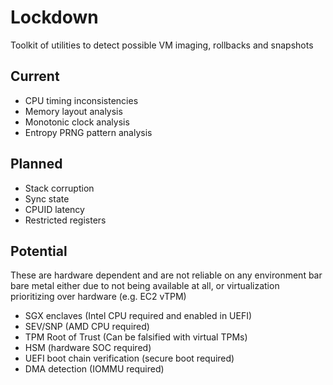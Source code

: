 # Lockdown

Toolkit of utilities to detect possible VM imaging, rollbacks and snapshots

## Current
- CPU timing inconsistencies
- Memory layout analysis
- Monotonic clock analysis
- Entropy PRNG pattern analysis

## Planned
- Stack corruption
- Sync state
- CPUID latency
- Restricted registers

## Potential
These are hardware dependent and are not reliable on any environment bar bare
metal either due to not being available at all, or virtualization prioritizing
over hardware (e.g. EC2 vTPM)

- SGX enclaves (Intel CPU required and enabled in UEFI)
- SEV/SNP (AMD CPU required)
- TPM Root of Trust (Can be falsified with virtual TPMs)
- HSM (hardware SOC required)
- UEFI boot chain verification (secure boot required)
- DMA detection (IOMMU required)

